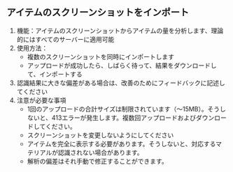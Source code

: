 ## アイテムのスクリーンショットをインポート

1. 機能：アイテムのスクリーンショットからアイテムの量を分析します、理論的にはすべてのサーバーに適用可能
2. 使用方法：
    - 複数のスクリーンショットを同時にインポートします
    - アップロードが成功したら、しばらく待って、結果をダウンロードして、インポートする
3. 認識結果に大きな偏差がある場合は、改善のためにフィードバックに記述してください
4. 注意が必要な事項
    - 1回のアップロードの合計サイズは制限されています（〜15MB）。そうしないと、413エラーが発生します。複数回アップロードおよびダウンロードしてください。
    - スクリーンショットを変更しないようにしてください
    - アイテムを完全に表示する必要があります。そうしないと、対応するマテリアルが認識されない場合があります。
    - 解析の偏差はそれ手動で修正することができます。
